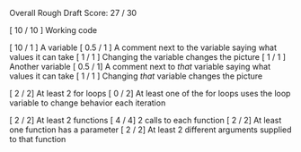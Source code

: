 Overall Rough Draft Score: 27 / 30

[ 10 / 10 ] Working code

[ 10 / 1 ] A variable
[ 0.5 / 1 ] A comment next to the variable saying what values it can take
[ 1 / 1 ] Changing the variable changes the picture
[ 1 / 1 ] Another variable
[ 0.5 / 1] A comment next to *that* variable saying what values it can take
[ 1 / 1 ] Changing *that* variable changes the picture

[ 2 / 2] At least 2 for loops
[ 0 / 2] At least one of the for loops uses the loop variable to change behavior each iteration

[ 2 / 2] At least 2 functions
[ 4 / 4] 2 calls to each function
[ 2 / 2] At least one function has a parameter
[ 2 / 2] At least 2 different arguments supplied to that function